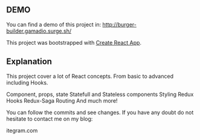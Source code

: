 ## DEMO

You can find a demo of this project in: http://burger-builder.gamadio.surge.sh/

This project was bootstrapped with [Create React App](https://github.com/facebook/create-react-app).

## Explanation

This project cover a lot of React concepts. From basic to advanced including Hooks.

Component, props, state
Statefull and Stateless components
Styling
Redux
Hooks
Redux-Saga
Routing
And much more!


You can follow the commits and see changes. 
If you have any doubt do not hesitate to contact me on my blog:

itegram.com

